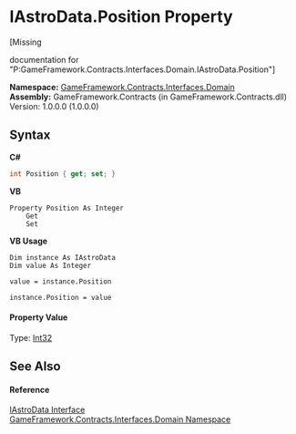 # IAstroData.Position Property 
 

\[Missing <summary> documentation for "P:GameFramework.Contracts.Interfaces.Domain.IAstroData.Position"\]

**Namespace:**&nbsp;<a href="97793727-a889-e5c8-8761-77e24633e331">GameFramework.Contracts.Interfaces.Domain</a><br />**Assembly:**&nbsp;GameFramework.Contracts (in GameFramework.Contracts.dll) Version: 1.0.0.0 (1.0.0.0)

## Syntax

**C#**<br />
``` C#
int Position { get; set; }
```

**VB**<br />
``` VB
Property Position As Integer
	Get
	Set
```

**VB Usage**<br />
``` VB Usage
Dim instance As IAstroData
Dim value As Integer

value = instance.Position

instance.Position = value
```


#### Property Value
Type: <a href="http://msdn2.microsoft.com/en-us/library/td2s409d" target="_blank">Int32</a>

## See Also


#### Reference
<a href="901b8fd2-a023-4b3f-6f85-7295c295e1c1">IAstroData Interface</a><br /><a href="97793727-a889-e5c8-8761-77e24633e331">GameFramework.Contracts.Interfaces.Domain Namespace</a><br />